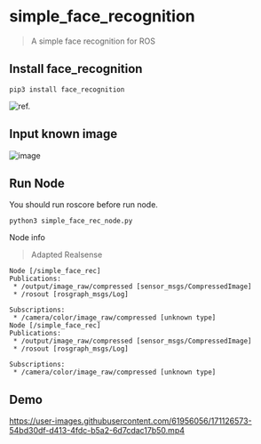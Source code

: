 # simple_face_recognition
> A simple face recognition for ROS
## Install face_recognition
```shell=
pip3 install face_recognition
```
![ref.](https://github.com/ageitgey/face_recognition)

## Input known image
![image](https://user-images.githubusercontent.com/61956056/171125147-612eed3c-7737-42b9-be34-980d9320e920.png)

## Run Node
You should run roscore before run node.
```shell=
python3 simple_face_rec_node.py
```
Node info
> Adapted Realsense
```
Node [/simple_face_rec]
Publications: 
 * /output/image_raw/compressed [sensor_msgs/CompressedImage]
 * /rosout [rosgraph_msgs/Log]

Subscriptions: 
 * /camera/color/image_raw/compressed [unknown type]
Node [/simple_face_rec]
Publications: 
 * /output/image_raw/compressed [sensor_msgs/CompressedImage]
 * /rosout [rosgraph_msgs/Log]

Subscriptions: 
 * /camera/color/image_raw/compressed [unknown type]
```
## Demo
https://user-images.githubusercontent.com/61956056/171126573-54bd30df-d413-4fdc-b5a2-6d7cdac17b50.mp4

